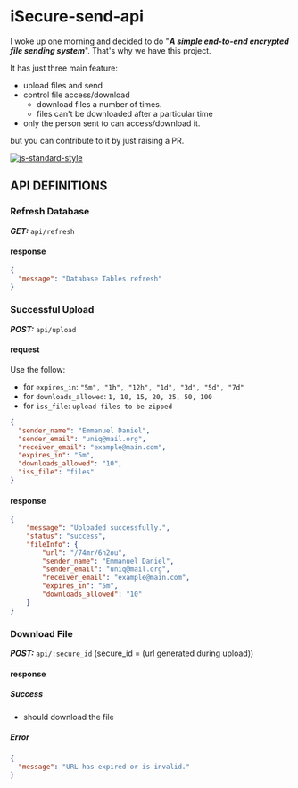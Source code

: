 # iSecure-send-api

I woke up one morning and decided to do "**_A simple end-to-end encrypted file sending system_**". That's why we have this project.

It has just three main feature:

- upload files and send
- control file access/download
  - download files a number of times.
  - files can't be downloaded after a particular time
- only the person sent to can access/download it.

but you can contribute to it by just raising a PR.

[![js-standard-style](https://cdn.rawgit.com/standard/standard/master/badge.svg)](http://standardjs.com)

## API DEFINITIONS

### Refresh Database

**_GET:_** `api/refresh`

#### response

```Json
{
  "message": "Database Tables refresh"
}
```

### Successful Upload

**_POST:_** `api/upload`

#### request

Use the follow:

- for `expires_in`: `"5m", "1h", "12h", "1d", "3d", "5d", "7d"`
- for `downloads_allowed`: `1, 10, 15, 20, 25, 50, 100`
- for `iss_file`: `upload files to be zipped`

```Json
{
  "sender_name": "Emmanuel Daniel",
  "sender_email": "uniq@mail.org",
  "receiver_email": "example@main.com",
  "expires_in": "5m",
  "downloads_allowed": "10",
  "iss_file": "files"
}
```

#### response

```Json
{
    "message": "Uploaded successfully.",
    "status": "success",
    "fileInfo": {
        "url": "/74mr/6n2ou",
        "sender_name": "Emmanuel Daniel",
        "sender_email": "uniq@mail.org",
        "receiver_email": "example@main.com",
        "expires_in": "5m",
        "downloads_allowed": "10"
    }
}
```

### Download File

**_POST:_** `api/:secure_id` (secure_id = (url generated during upload))

#### response

##### Success

- should download the file

##### Error

```Json
{
  "message": "URL has expired or is invalid."
}
```
